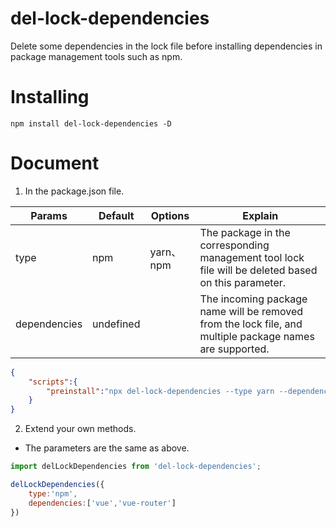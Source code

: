# del-lock-dependencies
Delete some dependencies in the lock file before installing dependencies in package management tools such as npm.

# Installing
```
npm install del-lock-dependencies -D
```

# Document
1. In the package.json file.

| Params | Default | Options | Explain |
| ---- | ---- | ---- | ---- |
| type | npm | yarn、npm | The package in the corresponding management tool lock file will be deleted based on this parameter. |
| dependencies | undefined |  | The incoming package name will be removed from the lock file, and multiple package names are supported. |

``` json
{
    "scripts":{
        "preinstall":"npx del-lock-dependencies --type yarn --dependencies vue vue-router"
    }
}
```

2. Extend your own methods.
- The parameters are the same as above.

``` js
import delLockDependencies from 'del-lock-dependencies';

delLockDependencies({
    type:'npm',
    dependencies:['vue','vue-router']
})
```
